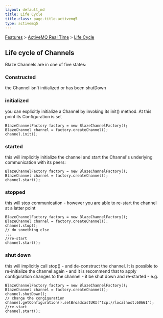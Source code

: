```yaml
---
layout: default_md
title: Life Cycle 
title-class: page-title-activemq5
type: activemq5
---
```


[Features](features) > [ActiveMQ Real Time](activemq-real-time) > [Life Cycle](life-cycle)


Life cycle of Channels
----------------------

Blaze Channels are in one of five states:

### Constructed

the Channel isn't initialized or has been shutDown

### initialized

you can explicitly initialize a Channel by invoking its init() method. At this point its Configuration is set
```
BlazeChannelFactory factory = new BlazeChannelFactory();
BlazeChannel channel = factory.createChannel();
channel.init();
```

### started

this will implicitly initialize the channel and start the Channel's underlying communication with its peers:
```
BlazeChannelFactory factory = new BlazeChannelFactory();
BlazeChannel channel = factory.createChannel();
channel.start();
```

### stopped

this will stop communication - however you are able to re-start the channel at a latter point
```
BlazeChannelFactory factory = new BlazeChannelFactory();
BlazeChannel channel = factory.createChannel();
channel.stop();
// do something else
...
//re-start
channel.start();
```

### shut down

this will implicitly call stop() - and de-construct the channel. It is possible to re-initialize the channel again - and it is recommend that to apply configuration changes to the channel - it be shut down and re-started - e.g.

```
BlazeChannelFactory factory = new BlazeChannelFactory();
BlazeChannel channel = factory.createChannel();
channel.shutDown();
// change the congiguration
channel.getConfiguration().setBroadcastURI("tcp://localhost:60661");
//re-start
channel.start();
```
